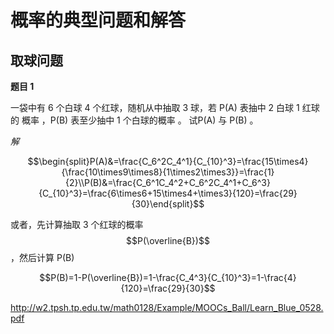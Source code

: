 # 概率的典型问题和解答

## 取球问题

**题目 1**

一袋中有 6 个白球 4 个红球，随机从中抽取 3 球，若 P(A) 表抽中 2 白球 1 红球的
概率 ，P(B) 表至少抽中 1 个白球的概率 。 试P(A) 与 P(B) 。

*解*

$$\begin{split}P(A)&=\frac{C_6^2C_4^1}{C_{10}^3}=\frac{15\times4}{\frac{10\times9\times8}{1\times2\times3}}=\frac{1}{2}\\P(B)&=\frac{C_6^1C_4^2+C_6^2C_4^1+C_6^3}{C_{10}^3}=\frac{6\times6+15\times4+\times3}{120}=\frac{29}{30}\end{split}$$

或者，先计算抽取 3 个红球的概率 $$P(\overline{B})$$，然后计算 P(B)

$$P(B)=1-P(\overline{B})=1-\frac{C_4^3}{C_{10}^3}=1-\frac{4}{120}=\frac{29}{30}$$



http://w2.tpsh.tp.edu.tw/math0128/Example/MOOCs_Ball/Learn_Blue_0528.pdf